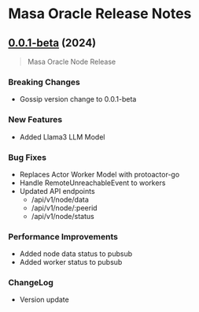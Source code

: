 # Masa Oracle Release Notes

## [0.0.1-beta](https://github.com/masa-finance/masa-oracle/releases) (2024)

> Masa Oracle Node Release

### Breaking Changes

* Gossip version change to 0.0.1-beta

### New Features

* Added Llama3 LLM Model

### Bug Fixes

* Replaces Actor Worker Model with protoactor-go
* Handle RemoteUnreachableEvent to workers 
* Updated API endpoints
  * /api/v1/node/data
  * /api/v1/node/:peerid
  * /api/v1/node/status

### Performance Improvements

* Added node data status to pubsub
* Added worker status to pubsub

### ChangeLog

* Version update
